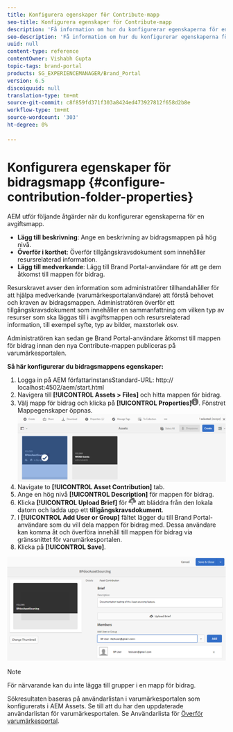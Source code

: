 ```yaml
---
title: Konfigurera egenskaper för Contribute-mapp
seo-title: Konfigurera egenskaper för Contribute-mapp
description: 'Få information om hur du konfigurerar egenskaperna för en bidragsmapp i AEM Assets. '
seo-description: 'Få information om hur du konfigurerar egenskaperna för en bidragsmapp i AEM Assets. '
uuid: null
content-type: reference
contentOwner: Vishabh Gupta
topic-tags: brand-portal
products: SG_EXPERIENCEMANAGER/Brand_Portal
version: 6.5
discoiquuid: null
translation-type: tm+mt
source-git-commit: c8f859fd371f303a8424ed473927812f658d2b8e
workflow-type: tm+mt
source-wordcount: '303'
ht-degree: 0%

---
```



# Konfigurera egenskaper för bidragsmapp {#configure-contribution-folder-properties}

AEM utför följande åtgärder när du konfigurerar egenskaperna för en avgiftsmapp.

* **Lägg till beskrivning**: Ange en beskrivning av bidragsmappen på hög nivå.
* **Överför i korthet**:  Överför tillgångskravsdokument som innehåller resursrelaterad information.
* **Lägg till medverkande**: Lägg till Brand Portal-användare för att ge dem åtkomst till mappen för bidrag.

Resurskravet avser den information som administratörer tillhandahåller för att hjälpa medverkande (varumärkesportalanvändare) att förstå behovet och kraven av bidragsmappen. Administratören överför ett tillgångskravsdokument som innehåller en sammanfattning om vilken typ av resurser som ska läggas till i avgiftsmappen och resursrelaterad information, till exempel syfte, typ av bilder, maxstorlek osv.

Administratören kan sedan ge Brand Portal-användare åtkomst till mappen för bidrag innan den nya Contribute-mappen publiceras på varumärkesportalen.

**Så här konfigurerar du bidragsmappens egenskaper:**

1. Logga in på AEM författarinstansStandard-URL: http:// localhost:4502/aem/start.html
1. Navigera till **[!UICONTROL Assets > Files]** och hitta mappen för bidrag.
1. Välj mapp för bidrag och klicka på **[!UICONTROL Properties]**![](assets/properties.png). Fönstret Mappegenskaper öppnas.
   ![](assets/contribution-folder-property1.png)
1. Navigate to **[!UICONTROL Asset Contribution]** tab.
1. Ange en hög nivå **[!UICONTROL Description]** för mappen för bidrag.
1. Klicka **[!UICONTROL Upload Brief]** för ![](assets/upload.png) att bläddra från den lokala datorn och ladda upp ett **tillgångskravsdokument**.
1. I **[!UICONTROL Add User or Group]** fältet lägger du till Brand Portal-användare som du vill dela mappen för bidrag med. Dessa användare kan komma åt och överföra innehåll till mappen för bidrag via gränssnittet för varumärkesportalen.
1. Klicka på **[!UICONTROL Save]**.

![](assets/contribution-folder-property2.png)

>[!NOTE]
>
>För närvarande kan du inte lägga till grupper i en mapp för bidrag.
>
>Sökresultaten baseras på användarlistan i varumärkesportalen som konfigurerats i AEM Assets. Se till att du har den uppdaterade användarlistan för varumärkesportalen. Se Användarlista för [Överför varumärkesportal](brand-portal-configure-asset-sourcing.md).
